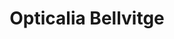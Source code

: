 ---
title: "Opticalia Bellvitge"
url: /lhospitalet-de-llobregat/opticalia-bellvitge/
shop: óptico
---